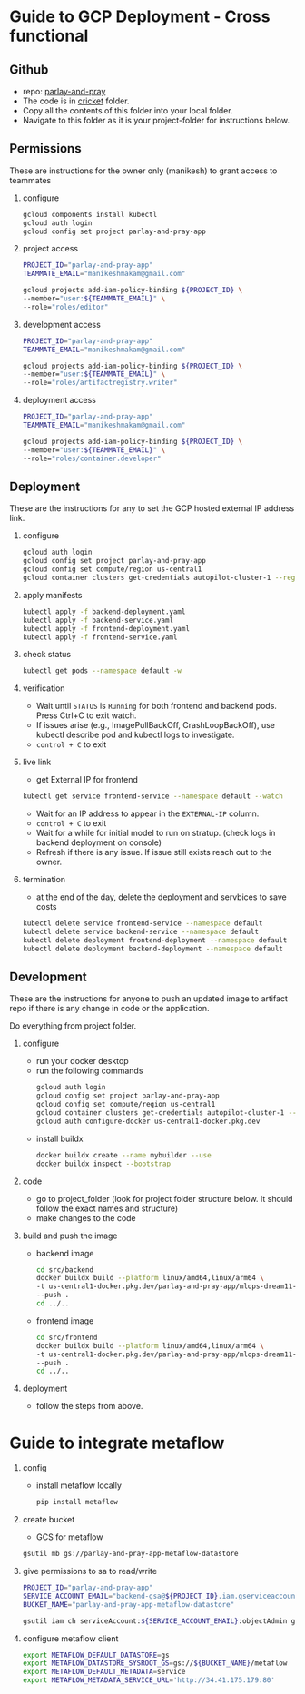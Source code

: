 # Guide to GCP Deployment - Cross functional
## Github
- repo: [parlay-and-pray](https://github.com/makam2901/parlay-and-pray/)
- The code is in [cricket](https://github.com/makam2901/parlay-and-pray/tree/master/cricket) folder.
- Copy all the contents of this folder into your local folder.
- Navigate to this folder as it is your project-folder for instructions below.

## Permissions
These are instructions for the owner only (manikesh) to grant access to teammates

1. configure
    ```bash
    gcloud components install kubectl
    gcloud auth login
    gcloud config set project parlay-and-pray-app
    ```

2. project access
    ```bash
    PROJECT_ID="parlay-and-pray-app"
    TEAMMATE_EMAIL="manikeshmakam@gmail.com"

    gcloud projects add-iam-policy-binding ${PROJECT_ID} \
    --member="user:${TEAMMATE_EMAIL}" \
    --role="roles/editor"
    ```

3. development access
    ```bash
    PROJECT_ID="parlay-and-pray-app"
    TEAMMATE_EMAIL="manikeshmakam@gmail.com"

    gcloud projects add-iam-policy-binding ${PROJECT_ID} \
    --member="user:${TEAMMATE_EMAIL}" \
    --role="roles/artifactregistry.writer"
    ```

4. deployment access
    ```bash
    PROJECT_ID="parlay-and-pray-app"
    TEAMMATE_EMAIL="manikeshmakam@gmail.com"

    gcloud projects add-iam-policy-binding ${PROJECT_ID} \
    --member="user:${TEAMMATE_EMAIL}" \
    --role="roles/container.developer"
    ```

## Deployment 
These are the instructions for any to set the GCP hosted external IP address link.

1. configure
    ```bash
    gcloud auth login
    gcloud config set project parlay-and-pray-app
    gcloud config set compute/region us-central1
    gcloud container clusters get-credentials autopilot-cluster-1 --region us-central1
    ```

2. apply manifests
    ```bash
    kubectl apply -f backend-deployment.yaml
    kubectl apply -f backend-service.yaml
    kubectl apply -f frontend-deployment.yaml
    kubectl apply -f frontend-service.yaml
    ```

3. check status
    ```bash
    kubectl get pods --namespace default -w
    ```

4. verification
    - Wait until `STATUS` is `Running` for both frontend and backend pods. Press Ctrl+C to exit watch. 
    - If issues arise (e.g., ImagePullBackOff, CrashLoopBackOff), use kubectl describe pod <pod-name> and kubectl logs <pod-name> to investigate.
    - `control + C` to exit

5. live link
    - get External IP for frontend
    ```bash
    kubectl get service frontend-service --namespace default --watch
    ```
    - Wait for an IP address to appear in the `EXTERNAL-IP` column.
    - `control + C` to exit
    - Wait for a while for initial model to run on stratup. (check logs in backend deployment on console)
    - Refresh if there is any issue. If issue still exists reach out to the owner.

6. termination
    - at the end of the day, delete the deployment and servbices to save costs
    ```bash
    kubectl delete service frontend-service --namespace default
    kubectl delete service backend-service --namespace default
    kubectl delete deployment frontend-deployment --namespace default
    kubectl delete deployment backend-deployment --namespace default
    ```

## Development
These are the instructions for anyone to push an updated image to artifact repo if there is any change in code or the application.

Do everything from project folder.

1. configure
    - run your docker desktop
    - run the following commands
        ```bash
        gcloud auth login
        gcloud config set project parlay-and-pray-app
        gcloud config set compute/region us-central1
        gcloud container clusters get-credentials autopilot-cluster-1 --region us-central1
        gcloud auth configure-docker us-central1-docker.pkg.dev
        ```
    - install buildx
        ```bash
        docker buildx create --name mybuilder --use
        docker buildx inspect --bootstrap
        ```

2. code
    - go to project_folder (look for project folder structure below. It should follow the exact names and structure)
    - make changes to the code

3. build and push the image
    - backend image
        ```bash
        cd src/backend
        docker buildx build --platform linux/amd64,linux/arm64 \
        -t us-central1-docker.pkg.dev/parlay-and-pray-app/mlops-dream11-repo/backend-app:latest \
        --push .
        cd ../..
        ```
    - frontend image
        ```bash
        cd src/frontend
        docker buildx build --platform linux/amd64,linux/arm64 \
        -t us-central1-docker.pkg.dev/parlay-and-pray-app/mlops-dream11-repo/frontend-app:latest \
        --push .
        cd ../..
        ```
4. deployment
    - follow the steps from above.


# Guide to integrate metaflow

1. config
    - install metaflow locally
        ```bash
        pip install metaflow
        ```
2. create bucket
    - GCS for metaflow
    ```bash
    gsutil mb gs://parlay-and-pray-app-metaflow-datastore
    ```

3. give permissions to sa to read/write
    ```bash
    PROJECT_ID="parlay-and-pray-app"
    SERVICE_ACCOUNT_EMAIL="backend-gsa@${PROJECT_ID}.iam.gserviceaccount.com"
    BUCKET_NAME="parlay-and-pray-app-metaflow-datastore"

    gsutil iam ch serviceAccount:${SERVICE_ACCOUNT_EMAIL}:objectAdmin gs://${BUCKET_NAME}
    ```

4. configure metaflow client
    ```bash
    export METAFLOW_DEFAULT_DATASTORE=gs
    export METAFLOW_DATASTORE_SYSROOT_GS=gs://${BUCKET_NAME}/metaflow
    export METAFLOW_DEFAULT_METADATA=service
    export METAFLOW_METADATA_SERVICE_URL='http://34.41.175.179:80'
    ```